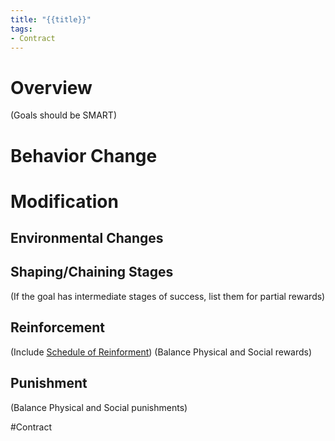 ```yaml
---
title: "{{title}}"
tags:
- Contract
---
```


# Overview

(Goals should be SMART)

# Behavior Change

# Modification

## Environmental Changes

## Shaping/Chaining Stages

(If the goal has intermediate stages of success, list them for partial rewards)

## Reinforcement

(Include [Schedule of Reinforment](https://en.wikipedia.org/wiki/Operant_conditioning#Schedules_of_reinforcement))
(Balance Physical and Social rewards)

## Punishment

(Balance Physical and Social punishments)

#Contract
